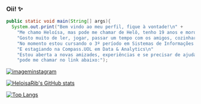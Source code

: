 ### Oii! ✨

```java
public static void main(String[] args){
  System.out.print("Bem vindo ao meu perfil, fique à vontade!\n" +
    "Me chamo Heloísa, mas pode me chamar de Helô, tenho 19 anos e moro no interior de Goiás.\n" +
    "Gosto muito de ler, jogar, passar um tempo com os amigos, cozinhar, viajar...\n" + 
    "No momento estou cursando o 3º período em Sistemas de Informações no IF Goiano\n" +
    "E estagiando na Compass.UOL em Data & Analytics\n"
    "Estou aberta a novas amizades, experiências e se precisar de ajuda com algo, " +
    "pode me chamar no link abaixo:");
```

[![imageminstagram](https://img.shields.io/badge/Instagram-E4405F?style=for-the-badge&logo=instagram&logoColor=white)](https://instagram.com/heloisa.rib?igshid=ZDdkNTZiNTM=)

[![HeloisaRib's GitHub stats](https://github-readme-stats.vercel.app/api?username=HeloisaRib&show_icons=true&theme=radical)](https://github.com/anuraghazra/github-readme-stats)

[![Top Langs](https://github-readme-stats.vercel.app/api/top-langs/?username=HeloisaRib&layout=compact&theme=radical)](https://github.com/anuraghazra/github-readme-stats)
